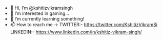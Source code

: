 - 👋 Hi, I’m @kshitizvikramsingh
- 👀 I’m interested in gaming...
- 🌱 I’m currently learning something!
- 📫 How to reach me ->
  TWITTER:-  https://twitter.com/KshitizVikramSi
  LINKEDIN:- https://www.linkedin.com/in/kshitiz-vikram-singh/
  
  
  
  
  
  
  
  
  
  
  
  
  
  
<!---
kshitizvikramsingh/kshitizvikramsingh is a ✨ special ✨ repository because its `README.md` (this file) appears on your GitHub profile.
You can click the Preview link to take a look at your changes.
--->
